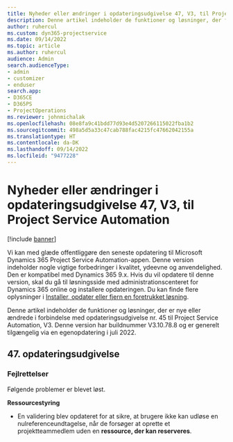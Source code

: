 ```yaml
---
title: Nyheder eller ændringer i opdateringsudgivelse 47, V3, til Project Service Automation
description: Denne artikel indeholder de funktioner og løsninger, der findes i opdateringsudgivelse nr. 47 til Microsoft Dynamics 365 Project Service Automation, V3.
author: ruhercul
ms.custom: dyn365-projectservice
ms.date: 09/14/2022
ms.topic: article
ms.author: ruhercul
audience: Admin
search.audienceType:
- admin
- customizer
- enduser
search.app:
- D365CE
- D365PS
- ProjectOperations
ms.reviewer: johnmichalak
ms.openlocfilehash: 08e8fa9c41bdd77d93e4d5207266115022fba1b2
ms.sourcegitcommit: 498a5d5a33c47cab788fac4215fc47662042155a
ms.translationtype: HT
ms.contentlocale: da-DK
ms.lasthandoff: 09/14/2022
ms.locfileid: "9477228"
---
```

# <a name="whats-new-or-changed-in-project-service-automation-update-release-47-v3"></a>Nyheder eller ændringer i opdateringsudgivelse 47, V3, til Project Service Automation

[!include [banner](../includes/psa-now-project-operations.md)]

Vi kan med glæde offentliggøre den seneste opdatering til Microsoft Dynamics 365 Project Service Automation-appen. Denne version indeholder nogle vigtige forbedringer i kvalitet, ydeevne og anvendelighed. Den er kompatibel med Dynamics 365 9.x. Hvis du vil opdatere til denne version, skal du gå til løsningsside med administrationscenteret for Dynamics 365 online og installere opdateringen. Du kan finde flere oplysninger i [Installer, opdater eller fjern en foretrukket løsning](/power-platform/admin/install-remove-preferred-solution).

Denne artikel indeholder de funktioner og løsninger, der er nye eller ændrede i forbindelse med opdateringsudgivelse nr. 45 til Project Service Automation, V3. Denne version har buildnummer V3.10.78.8 og er generelt tilgængelig via en egenopdatering i juli 2022.

## <a name="update-release-47"></a>47. opdateringsudgivelse

### <a name="bug-fixes"></a>Fejlrettelser

Følgende problemer er blevet løst.

**Ressourcestyring**
- En validering blev opdateret for at sikre, at brugere ikke kan udløse en nulreferenceundtagelse, når de forsøger at oprette et projektteammedlem uden en **ressource, der kan reserveres**.
